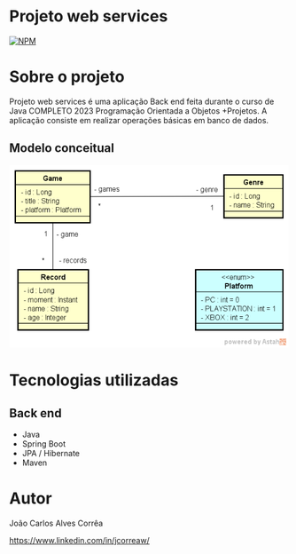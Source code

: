 # Projeto web services
[![NPM](https://img.shields.io/npm/l/react)](https://github.com/jcorreaw/Projeto-web-services-com-Spring-Boot-e-JPA-Hibernate/blob/main/LICENSE) 

# Sobre o projeto
Projeto web services é uma aplicação Back end feita durante o curso de Java COMPLETO 2023 Programação Orientada a Objetos +Projetos.
A aplicação consiste em realizar operações básicas em banco de dados.

## Modelo conceitual
![Modelo Conceitual](https://github.com/acenelio/assets/raw/main/sds1/modelo-conceitual.png)

# Tecnologias utilizadas
## Back end
- Java
- Spring Boot
- JPA / Hibernate
- Maven

# Autor

João Carlos Alves Corrêa

https://www.linkedin.com/in/jcorreaw/

